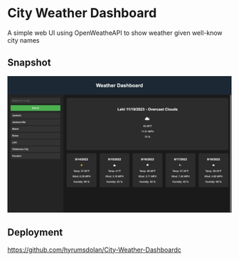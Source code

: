 # City Weather Dashboard
A simple web UI using OpenWeatheAPI to show weather given well-know city names

## Snapshot
![Screenshot of Website](./assets/Weather%20Dashboard.jpeg)

## Deployment
https://github.com/hyrumsdolan/City-Weather-Dashboardc